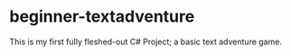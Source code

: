 # beginner-textadventure
This is my first fully fleshed-out C# Project; a basic text adventure game.
